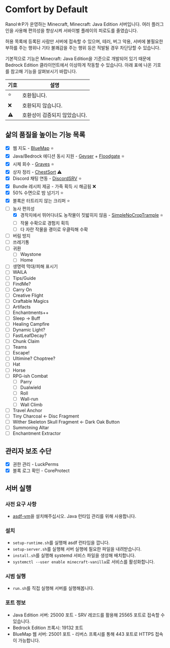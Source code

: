 # Comfort by Default

Ranol☆P가 운영하는 Minecraft, Minecraft: Java Edition 서버입니다.
여러 플러그인을 사용해 편의성을 향상시켜 서바이벌 플레이의 피로도를 줄였습니다.

허용 목록에 등록된 사람만 서버에 접속할 수 있으며,
테러, 버그 악용, 서버에 불필요한 부하를 주는 행위나 기타 불쾌감을 주는 행위 등은 적발될 경우 차단당할 수 있습니다.

기본적으로 기능은 Minecraft: Java Edition을 기준으로 개발되어 있기 때문에
Bedrock Edition 클라이언트에서 이상하게 작동할 수 있습니다.
아래 표에 나온 기호를 참고해 기능을 살펴보시기 바랍니다.

| 기호      | 설명                          |
| --------- | ----------------------------- |
| :star:    | 호환됩니다.                   |
| :x:       | 호환되지 않습니다.            |
| :warning: | 호환성이 검증되지 않았습니다. |

## 삶의 품질을 높이는 기능 목록

- [x] 웹 지도 - [BlueMap](https://www.spigotmc.org/resources/bluemap.83557/) :star:
- [x] Java/Bedrock 에디션 동시 지원 - [Geyser](https://github.com/GeyserMC/Geyser) + [Floodgate](https://github.com/GeyserMC/Floodgate) :star:
- [x] 시체 회수 - [Graves](https://www.spigotmc.org/resources/graves.74208/) :star:
- [x] 상자 정리 - [ChestSort](https://www.spigotmc.org/resources/chestsort-api.59773/) :warning:
- [x] Discord 채팅 연동 - [DiscordSRV](https://www.spigotmc.org/resources/discordsrv.18494/) :star:
- [x] Bundle 레시피 제공 - 가죽 획득 시 해금됨 :x:
- [x] 50% 수면으로 밤 넘기기 :star:
- [x] 블록은 터트리지 않는 크리퍼 :star:
- [ ] 농사 편의성
  - [x] 경작지에서 뛰어다녀도 농작물이 짓밟히지 않음 - [SimpleNoCropTrample](https://www.spigotmc.org/resources/simplenocroptrample.73609/) :star:
  - [ ] 작물 수확으로 경험치 획득
  - [ ] 다 자란 작물을 괭이로 우클릭해 수확
- [ ] 버림 방지
- [ ] 쓰레기통
- [ ] 귀환
  - [ ] Waystone
  - [ ] Home
- [ ] 생명력 막대/피해 표시기
- [ ] WAILA
- [ ] Tips/Guide
- [ ] FindMe?
- [ ] Carry On
- [ ] Creative Flight
- [ ] Craftable Magics
- [ ] Artifacts
- [ ] Enchantments++
- [ ] Sleep -> Buff
- [ ] Healing Campfire
- [ ] Dynamic Light?
- [ ] FastLeafDecay?
- [ ] Chunk Claim
- [ ] Teams
- [ ] Escape!
- [ ] Ultimine? Choptree?
- [ ] Hat
- [ ] Horse
- [ ] RPG-ish Combat
  - [ ] Parry
  - [ ] Dualwield
  - [ ] Roll
  - [ ] Wall-run
  - [ ] Wall Climb
- [ ] Travel Anchor
- [ ] Tiny Charcoal <- Disc Fragment
- [ ] Wither Skeleton Skull Fragment <- Dark Oak Button
- [ ] Summoning Altar
- [ ] Enchantment Extractor

## 관리자 보조 수단

- [x] 권한 관리 - LuckPerms
- [x] 블록 로그 확인 - CoreProtect

## 서버 실행

### 사전 요구 사항

- [asdf-vm](https://asdf-vm.com/)을 설치해주십시오. Java 런타임 관리를 위해 사용합니다.

### 설치

- `setup-runtime.sh`를 실행해 asdf 런타임을 깝니다.
- `setup-server.sh`를 실행해 서버 실행에 필요한 파일을 내려받습니다.
- `install.sh`를 실행해 systemd 서비스 파일을 생성해 배치합니다.
- `systemctl --user enable minecraft-vanilla`로 서비스를 활성화합니다.

### 시범 실행

- `run.sh`를 직접 실행해 서버를 실행해봅니다.

### 포트 정보

- Java Edition 서버: 25000 포트 - SRV 레코드를 활용해 25565 포트로 접속할 수 있습니다.
- Bedrock Edition 프록시: 19132 포트
- BlueMap 웹 서버: 25001 포트 - 리버스 프록시를 통해 443 포트로 HTTPS 접속이 가능합니다.
